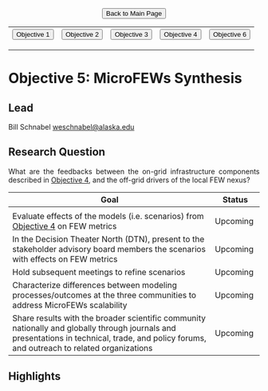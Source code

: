 <form action="https://mjc55.github.io/MicroFEWs_Legacy/" align="center" style="bold">
<input type="submit" value="Back to Main Page" />
</form>


<p align="center" text-align="center"><table style="border-collapse: collapse; border: none;">
  <tr width="100%" style="border: none;">
    <th style="border: none;"> <form action="https://mjc55.github.io/MicroFEWs_Legacy/Objectives/Objective_1" align="left"><input type="submit" value="Objective 1" /></form> </th>
    <th style="border: none;"> <form action="https://mjc55.github.io/MicroFEWs_Legacy/Objectives/Objective_2" align="center"><input type="submit" value="Objective 2" /></form>  </th>
    <th style="border: none;"> <form action="https://mjc55.github.io/MicroFEWs_Legacy/Objectives/Objective_3" align="left"><input type="submit" value="Objective 3" /></form> </th>
    <th style="border: none;"> <form action="https://mjc55.github.io/MicroFEWs_Legacy/Objectives/Objective_4" align="left"><input type="submit" value="Objective 4" /></form> </th>
    <th style="border: none;"> <form action="https://mjc55.github.io/MicroFEWs_Legacy/Objectives/Objective_6" align="left"><input type="submit" value="Objective 6" /></form> </th>
  </tr>
</table></p>



# Objective 5: MicroFEWs Synthesis

## Lead
Bill Schnabel
weschnabel@alaska.edu

## Research Question
<div style="text-align: justify"> 
What are the feedbacks between the on-grid infrastructure components described in <a href="https://mjc55.github.io/MicroFEWs_Legacy/Objectives/Objective_4">Objective 4</a>, and the off-grid drivers of the local FEW nexus?
</div>
 


| Goal | Status |
| ---  | ---  |
|  <img width=700/>  |  <img width=100/>  |
| Evaluate effects of the models (i.e. scenarios) from <a href="https://mjc55.github.io/MicroFEWs_Legacy/Objectives/Objective_4">Objective 4</a> on FEW metrics	| Upcoming |
| In the Decision Theater North (DTN), present to the stakeholder advisory board members the scenarios with effects on FEW metrics	| Upcoming |
| Hold subsequent meetings to refine scenarios	| Upcoming |
| Characterize differences between modeling processes/outcomes at the three communities to address MicroFEWs scalability	| Upcoming |
| Share results with the broader scientific community nationally and globally through journals and presentations in technical, trade, and policy forums, and outreach to related organizations	| Upcoming |

## Highlights
 
<div style="text-align: justify"> 
</div>
